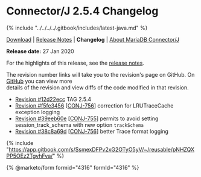 # Connector/J 2.5.4 Changelog

{% include "../../../../.gitbook/includes/latest-java.md" %}

[Download](https://mariadb.com/downloads/#connectors) | [Release Notes](../../2.5/2.5.4.md) | **Changelog** | [About MariaDB Connector/J](https://app.gitbook.com/s/CjGYMsT2MVP4nd3IyW2L/mariadb-connector-j/about-mariadb-connector-j)

**Release date:** 27 Jan 2020

For the highlights of this release, see the [release notes](../../2.5/2.5.4.md).

The revision number links will take you to the revision's page on GitHub. On [GitHub](https://github.com/MariaDB/mariadb-connector-j) you can view more\
details of the revision and view diffs of the code modified in that revision.

* [Revision #12d22ecc](https://github.com/mariadb-corporation/mariadb-connector-j/commit/12d22ecc) TAG 2.5.4
* [Revision #f5fe3456](https://github.com/mariadb-corporation/mariadb-connector-j/commit/f5fe3456) \[[CONJ-756](https://jira.mariadb.org/browse/CONJ-756)] correction for LRUTraceCache exception logging
* [Revision #39eeb60e](https://github.com/mariadb-corporation/mariadb-connector-j/commit/39eeb60e) \[[CONJ-755](https://jira.mariadb.org/browse/CONJ-755)] permits to avoid setting session\_track\_schema with new option `trackSchema`
* [Revision #38c8a69d](https://github.com/mariadb-corporation/mariadb-connector-j/commit/38c8a69d) \[[CONJ-756](https://jira.mariadb.org/browse/CONJ-756)] better Trace format logging

{% include "https://app.gitbook.com/s/SsmexDFPv2xG2OTyO5yV/~/reusable/pNHZQXPP5OEz2TgvhFva/" %}

{% @marketo/form formid="4316" formId="4316" %}
